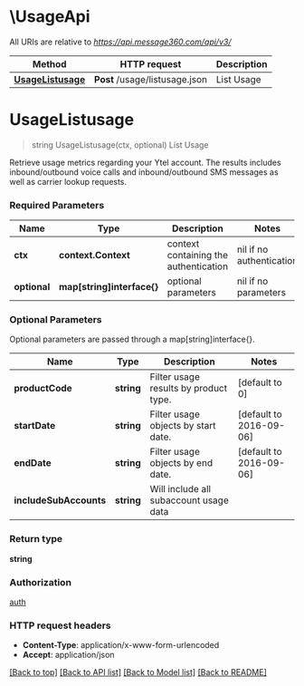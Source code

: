 # \UsageApi

All URIs are relative to *https://api.message360.com/api/v3/*

Method | HTTP request | Description
------------- | ------------- | -------------
[**UsageListusage**](UsageApi.md#UsageListusage) | **Post** /usage/listusage.json | List Usage


# **UsageListusage**
> string UsageListusage(ctx, optional)
List Usage

Retrieve usage metrics regarding your Ytel account. The results includes inbound/outbound voice calls and inbound/outbound SMS messages as well as carrier lookup requests.

### Required Parameters

Name | Type | Description  | Notes
------------- | ------------- | ------------- | -------------
 **ctx** | **context.Context** | context containing the authentication | nil if no authentication
 **optional** | **map[string]interface{}** | optional parameters | nil if no parameters

### Optional Parameters
Optional parameters are passed through a map[string]interface{}.

Name | Type | Description  | Notes
------------- | ------------- | ------------- | -------------
 **productCode** | **string**| Filter usage results by product type. | [default to 0]
 **startDate** | **string**| Filter usage objects by start date. | [default to 2016-09-06]
 **endDate** | **string**| Filter usage objects by end date. | [default to 2016-09-06]
 **includeSubAccounts** | **string**| Will include all subaccount usage data | 

### Return type

**string**

### Authorization

[auth](../README.md#auth)

### HTTP request headers

 - **Content-Type**: application/x-www-form-urlencoded
 - **Accept**: application/json

[[Back to top]](#) [[Back to API list]](../README.md#documentation-for-api-endpoints) [[Back to Model list]](../README.md#documentation-for-models) [[Back to README]](../README.md)

